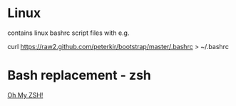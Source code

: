 # Linux

contains linux bashrc script files with e.g. 

curl https://raw2.github.com/peterkir/bootstrap/master/.bashrc > ~/.bashrc

# Bash replacement - zsh

[Oh My ZSH!](https://ohmyz.sh)
